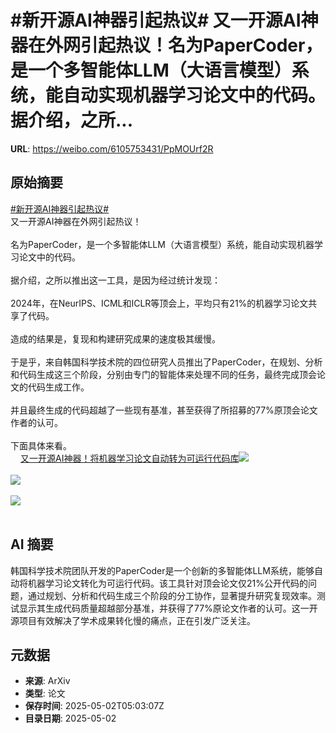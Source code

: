 # #新开源AI神器引起热议# 又一开源AI神器在外网引起热议！名为PaperCoder，是一个多智能体LLM（大语言模型）系统，能自动实现机器学习论文中的代码。据介绍，之所...

**URL**: https://weibo.com/6105753431/PpMOUrf2R

## 原始摘要

<a href="https://m.weibo.cn/search?containerid=231522type%3D1%26t%3D10%26q%3D%23%E6%96%B0%E5%BC%80%E6%BA%90AI%E7%A5%9E%E5%99%A8%E5%BC%95%E8%B5%B7%E7%83%AD%E8%AE%AE%23&amp;extparam=%23%E6%96%B0%E5%BC%80%E6%BA%90AI%E7%A5%9E%E5%99%A8%E5%BC%95%E8%B5%B7%E7%83%AD%E8%AE%AE%23" data-hide=""><span class="surl-text">#新开源AI神器引起热议#</span></a> <br>又一开源AI神器在外网引起热议！<br><br>名为PaperCoder，是一个多智能体LLM（大语言模型）系统，能自动实现机器学习论文中的代码。<br><br>据介绍，之所以推出这一工具，是因为经过统计发现：<br><br>2024年，在NeurIPS、ICML和ICLR等顶会上，平均只有21%的机器学习论文共享了代码。<br><br>造成的结果是，复现和构建研究成果的速度极其缓慢。<br><br>于是乎，来自韩国科学技术院的四位研究人员推出了PaperCoder，在规划、分析和代码生成这三个阶段，分别由专门的智能体来处理不同的任务，最终完成顶会论文的代码生成工作。<br><br>并且最终生成的代码超越了一些现有基准，甚至获得了所招募的77%原顶会论文作者的认可。<br><br>下面具体来看。<br><a href="https://weibo.cn/sinaurl?u=https%3A%2F%2Fmp.weixin.qq.com%2Fs%2F_2HriM5sVDyK4uMfAl4mDg" data-hide=""><span class="url-icon"><img style="width: 1rem;height: 1rem" src="https://h5.sinaimg.cn/upload/2015/09/25/3/timeline_card_small_web_default.png" referrerpolicy="no-referrer"></span><span class="surl-text">又一开源AI神器！将机器学习论文自动转为可运行代码库</span></a><img style="" src="https://tvax2.sinaimg.cn/large/006Fd7o3gy1i0zufz9n00j30q80h041l.jpg" referrerpolicy="no-referrer"><br><br><img style="" src="https://tvax4.sinaimg.cn/large/006Fd7o3gy1i0zug60gvwj30u00di4dn.jpg" referrerpolicy="no-referrer"><br><br><img style="" src="https://tvax1.sinaimg.cn/large/006Fd7o3gy1i0zugber90j30u00kq7fb.jpg" referrerpolicy="no-referrer"><br><br>

## AI 摘要

韩国科学技术院团队开发的PaperCoder是一个创新的多智能体LLM系统，能够自动将机器学习论文转化为可运行代码。该工具针对顶会论文仅21%公开代码的问题，通过规划、分析和代码生成三个阶段的分工协作，显著提升研究复现效率。测试显示其生成代码质量超越部分基准，并获得了77%原论文作者的认可。这一开源项目有效解决了学术成果转化慢的痛点，正在引发广泛关注。

## 元数据

- **来源**: ArXiv
- **类型**: 论文
- **保存时间**: 2025-05-02T05:03:07Z
- **目录日期**: 2025-05-02
